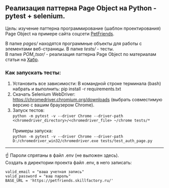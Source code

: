 Реализация паттерна Page Object на Python - pytest + selenium.
-
Цель: изучение паттерна программирование (шаблон проектирования) Page Object на примере сайта соцсети [PetFriends](https://petfriends.skillfactory.ru/).

В папке *pages/* находятся программные объекты для работы с элементами веб-страницы. В папке *tests/* - тесты. <br>
В папке *POM_tsar/* - реализация паттерна Page Object по материалам статьи на [Хабр](https://habr.com/ru/post/472156/).

### Как запускать тесты:
1) Установить все зависимости:
В командной строке терминала (bash) набрать и выполнить: 
pip install -r requirements.txt
2) Скачать Selenium WebDriver: https://chromedriver.chromium.org/downloads (выбрать совместимую версию с вашим браузером Chrome).
3) Запуск тестов: <BR>
```python -m pytest -v --driver Chrome --driver-path <chromedriver_directory>/<chromedriver_file> ~/chrome tests/*```<br> 
<br>Примеры запуска:<br>
```python -m pytest -v --driver Chrome --driver-path D:/chromedriver_win32/chromedriver.exe tests/test_auth_page.py```
---
☝️ Пароли спрятаны в файл .env (не выложен здесь). <BR>
Создать в директории проекта файл .env, в него записать: <BR> 
```
valid_email = "ваша учетная запись"
valid_password = "ваш пароль"
BASE_URL = 'https://petfriends.skillfactory.ru/' 
```

